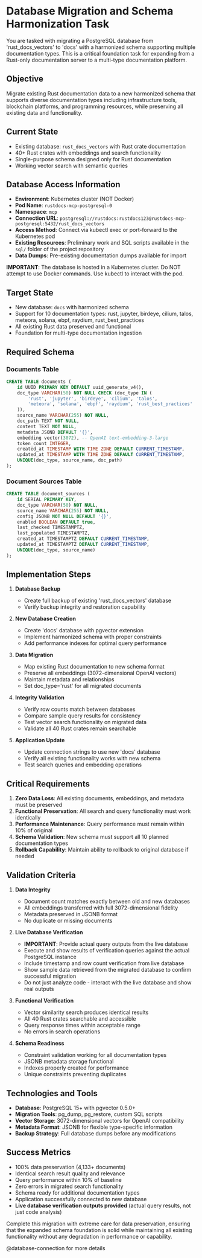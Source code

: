 # Database Migration and Schema Harmonization Task

You are tasked with migrating a PostgreSQL database from 'rust_docs_vectors' to 'docs' with a harmonized schema supporting multiple documentation types. This is a critical foundation task for expanding from a Rust-only documentation server to a multi-type documentation platform.

## Objective
Migrate existing Rust documentation data to a new harmonized schema that supports diverse documentation types including infrastructure tools, blockchain platforms, and programming resources, while preserving all existing data and functionality.

## Current State
- Existing database: `rust_docs_vectors` with Rust crate documentation
- 40+ Rust crates with embeddings and search functionality
- Single-purpose schema designed only for Rust documentation
- Working vector search with semantic queries

## Database Access Information
- **Environment**: Kubernetes cluster (NOT Docker)
- **Pod Name**: `rustdocs-mcp-postgresql-0`
- **Namespace**: `mcp`
- **Connection URL**: `postgresql://rustdocs:rustdocs123@rustdocs-mcp-postgresql:5432/rust_docs_vectors`
- **Access Method**: Connect via kubectl exec or port-forward to the Kubernetes pod
- **Existing Resources**: Preliminary work and SQL scripts available in the `sql/` folder of the project repository
- **Data Dumps**: Pre-existing documentation dumps available for import

**IMPORTANT**: The database is hosted in a Kubernetes cluster. Do NOT attempt to use Docker commands. Use kubectl to interact with the pod.

## Target State
- New database: `docs` with harmonized schema
- Support for 10 documentation types: rust, jupyter, birdeye, cilium, talos, meteora, solana, ebpf, raydium, rust_best_practices
- All existing Rust data preserved and functional
- Foundation for multi-type documentation ingestion

## Required Schema

### Documents Table
```sql
CREATE TABLE documents (
    id UUID PRIMARY KEY DEFAULT uuid_generate_v4(),
    doc_type VARCHAR(50) NOT NULL CHECK (doc_type IN (
        'rust', 'jupyter', 'birdeye', 'cilium', 'talos', 
        'meteora', 'solana', 'ebpf', 'raydium', 'rust_best_practices'
    )),
    source_name VARCHAR(255) NOT NULL,
    doc_path TEXT NOT NULL,
    content TEXT NOT NULL,
    metadata JSONB DEFAULT '{}',
    embedding vector(3072), -- OpenAI text-embedding-3-large
    token_count INTEGER,
    created_at TIMESTAMP WITH TIME ZONE DEFAULT CURRENT_TIMESTAMP,
    updated_at TIMESTAMP WITH TIME ZONE DEFAULT CURRENT_TIMESTAMP,
    UNIQUE(doc_type, source_name, doc_path)
);
```

### Document Sources Table
```sql
CREATE TABLE document_sources (
    id SERIAL PRIMARY KEY,
    doc_type VARCHAR(50) NOT NULL,
    source_name VARCHAR(255) NOT NULL,
    config JSONB NOT NULL DEFAULT '{}',
    enabled BOOLEAN DEFAULT true,
    last_checked TIMESTAMPTZ,
    last_populated TIMESTAMPTZ,
    created_at TIMESTAMPTZ DEFAULT CURRENT_TIMESTAMP,
    updated_at TIMESTAMPTZ DEFAULT CURRENT_TIMESTAMP,
    UNIQUE(doc_type, source_name)
);
```

## Implementation Steps

1. **Database Backup**
   - Create full backup of existing 'rust_docs_vectors' database
   - Verify backup integrity and restoration capability

2. **New Database Creation**
   - Create 'docs' database with pgvector extension
   - Implement harmonized schema with proper constraints
   - Add performance indexes for optimal query performance

3. **Data Migration**
   - Map existing Rust documentation to new schema format
   - Preserve all embeddings (3072-dimensional OpenAI vectors)
   - Maintain metadata and relationships
   - Set doc_type='rust' for all migrated documents

4. **Integrity Validation**
   - Verify row counts match between databases
   - Compare sample query results for consistency
   - Test vector search functionality on migrated data
   - Validate all 40 Rust crates remain searchable

5. **Application Update**
   - Update connection strings to use new 'docs' database
   - Verify all existing functionality works with new schema
   - Test search queries and embedding operations

## Critical Requirements

1. **Zero Data Loss**: All existing documents, embeddings, and metadata must be preserved
2. **Functional Preservation**: All search and query functionality must work identically
3. **Performance Maintenance**: Query performance must remain within 10% of original
4. **Schema Validation**: New schema must support all 10 planned documentation types
5. **Rollback Capability**: Maintain ability to rollback to original database if needed

## Validation Criteria

1. **Data Integrity**
   - Document count matches exactly between old and new databases
   - All embeddings transferred with full 3072-dimensional fidelity
   - Metadata preserved in JSONB format
   - No duplicate or missing documents
   
2. **Live Database Verification**
   - **IMPORTANT**: Provide actual query outputs from the live database
   - Execute and show results of verification queries against the actual PostgreSQL instance
   - Include timestamp and row count verification from live database
   - Show sample data retrieved from the migrated database to confirm successful migration
   - Do not just analyze code - interact with the live database and show real outputs

3. **Functional Verification**
   - Vector similarity search produces identical results
   - All 40 Rust crates searchable and accessible
   - Query response times within acceptable range
   - No errors in search operations

4. **Schema Readiness**
   - Constraint validation working for all documentation types
   - JSONB metadata storage functional
   - Indexes properly created for performance
   - Unique constraints preventing duplicates

## Technologies and Tools

- **Database**: PostgreSQL 15+ with pgvector 0.5.0+
- **Migration Tools**: pg_dump, pg_restore, custom SQL scripts
- **Vector Storage**: 3072-dimensional vectors for OpenAI compatibility
- **Metadata Format**: JSONB for flexible type-specific information
- **Backup Strategy**: Full database dumps before any modifications

## Success Metrics

- 100% data preservation (4,133+ documents)
- Identical search result quality and relevance
- Query performance within 10% of baseline
- Zero errors in migrated search functionality
- Schema ready for additional documentation types
- Application successfully connected to new database
- **Live database verification outputs provided** (actual query results, not just code analysis)

Complete this migration with extreme care for data preservation, ensuring that the expanded schema foundation is solid while maintaining all existing functionality without any degradation in performance or capability.

@database-connection for more details
